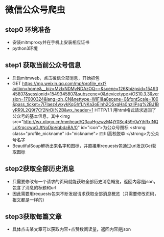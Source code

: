 # 微信公众号爬虫
## step0 环境准备
- 安装mitmproxy并在手机上安装相应证书
- python3环境
## step1 获取当前公众号信息
- 启动mitmweb，点击微信全部消息，开始抓包
- GET https://mp.weixin.qq.com/mp/profile_ext?action=home&__biz=MzIxNDMyNDAzOQ==&scene=126&bizpsid=1549345807&sessionid=1549345807&subscene=0&devicetype=iOS10.3.3&version=17000324&lang=zh_CN&nettype=WIFI&a8scene=0&fontScale=100&pass_ticket=7l7Iaez4wxykKqGhfLNKa3oElnh2OSxgHa0nzIlPsg%2BJ1ByRR9L2Q9f7Cf2NrDi%2B&wx_header=1 HTTP/1.1 
用html格式请求返回了公众号的基本信息，其中\<img src="http://wx.qlogo.cn/mmhead/Q3auHgzwzM4jY0Sc459r0aYjhRxINQLoXrqccwuGJtNoDjpVqbdaBA/0" id="icon"\>为公众号图标
\<strong class="profile_nickname" id="nickname"\>
            四川高校脱单        \</strong\>为公众号名字
- BeautifulSoup解析出来名字和图标，并直接用requests包通过url发送Get获取图标
## step2获取全部历史消息
- 只需要修改有一个请求的页码就能获取全部历史消息概览，返回内容是json，包含了消息的标题和url
- 因此需要用requests包来不断发起请求获取全部消息概览（只需要修改页码，报文都是一样的）
## step3获取每篇文章
- 具体点击某文章可以获取内容+点赞数阅读量，返回内容是json
